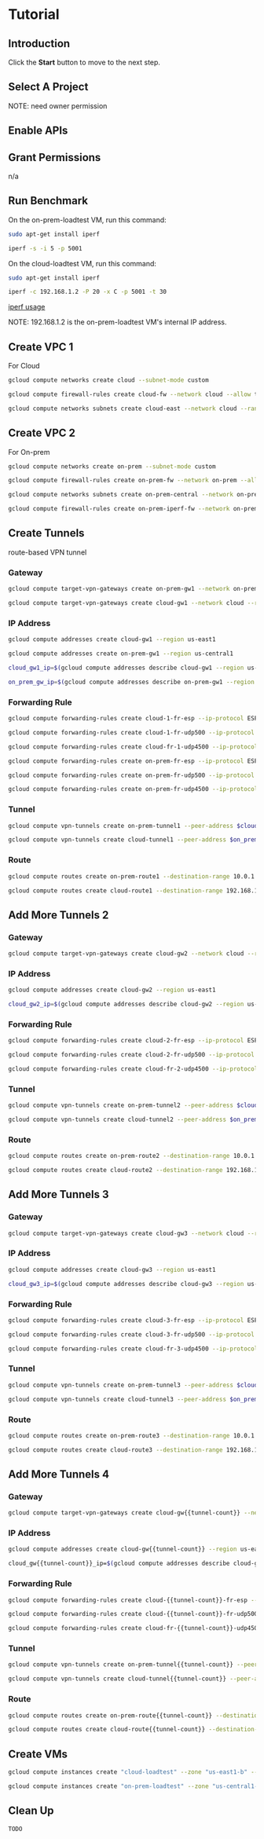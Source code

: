 # Tutorial

<walkthrough-watcher-constant key="custom-var" value="none"></walkthrough-watcher-constant>

## Introduction

<walkthrough-tutorial-duration duration="30"></walkthrough-tutorial-duration>

Click the **Start** button to move to the next step.

## Select A Project

<walkthrough-project-setup></walkthrough-project-setup>

<walkthrough-footnote>NOTE: need owner permission</walkthrough-footnote>

## Enable APIs

<walkthrough-enable-apis apis="compute.googleapis.com"></walkthrough-enable-apis>

## Grant Permissions

n/a

## Run Benchmark

On the on-prem-loadtest VM, run this command:

```bash
sudo apt-get install iperf
```

```bash
iperf -s -i 5 -p 5001
```

On the cloud-loadtest VM, run this command:

```bash
sudo apt-get install iperf
```

```bash
iperf -c 192.168.1.2 -P 20 -x C -p 5001 -t 30
```

[iperf usage](http://manpages.ubuntu.com/manpages/xenial/man1/iperf.1.html)

<walkthrough-footnote>NOTE: 192.168.1.2 is the on-prem-loadtest VM's internal IP address.</walkthrough-footnote>

## Create VPC 1

For Cloud

```bash
gcloud compute networks create cloud --subnet-mode custom
```

```bash
gcloud compute firewall-rules create cloud-fw --network cloud --allow tcp:22,icmp
```

```bash
gcloud compute networks subnets create cloud-east --network cloud --range 10.0.1.0/24 --region us-east1
```

## Create VPC 2

For On-prem

```bash
gcloud compute networks create on-prem --subnet-mode custom
```

```bash
gcloud compute firewall-rules create on-prem-fw --network on-prem --allow tcp:22,icmp
```

```bash
gcloud compute networks subnets create on-prem-central --network on-prem --range 192.168.1.0/24 --region us-central1
```

```bash
gcloud compute firewall-rules create on-prem-iperf-fw --network on-prem --allow tcp:5001
```

## Create Tunnels

route-based VPN tunnel

### Gateway

```bash
gcloud compute target-vpn-gateways create on-prem-gw1 --network on-prem --region us-central1
```

```bash
gcloud compute target-vpn-gateways create cloud-gw1 --network cloud --region us-east1
```

### IP Address

```bash
gcloud compute addresses create cloud-gw1 --region us-east1
```

```bash
gcloud compute addresses create on-prem-gw1 --region us-central1
```

```bash
cloud_gw1_ip=$(gcloud compute addresses describe cloud-gw1 --region us-east1 --format='value(address)')
```

```bash
on_prem_gw_ip=$(gcloud compute addresses describe on-prem-gw1 --region us-central1 --format='value(address)')
```

### Forwarding Rule

```bash
gcloud compute forwarding-rules create cloud-1-fr-esp --ip-protocol ESP --address $cloud_gw1_ip --target-vpn-gateway cloud-gw1 --region us-east1
```

```bash
gcloud compute forwarding-rules create cloud-1-fr-udp500 --ip-protocol UDP --ports 500 --address $cloud_gw1_ip --target-vpn-gateway cloud-gw1 --region us-east1
```

```bash
gcloud compute forwarding-rules create cloud-fr-1-udp4500 --ip-protocol UDP --ports 4500 --address $cloud_gw1_ip --target-vpn-gateway cloud-gw1 --region us-east1
```

```bash
gcloud compute forwarding-rules create on-prem-fr-esp --ip-protocol ESP --address $on_prem_gw_ip --target-vpn-gateway on-prem-gw1 --region us-central1
```

```bash
gcloud compute forwarding-rules create on-prem-fr-udp500 --ip-protocol UDP --ports 500 --address $on_prem_gw_ip --target-vpn-gateway on-prem-gw1 --region us-central1
```

```bash
gcloud compute forwarding-rules create on-prem-fr-udp4500 --ip-protocol UDP --ports 4500 --address $on_prem_gw_ip --target-vpn-gateway on-prem-gw1 --region us-central1
```

### Tunnel

```bash
gcloud compute vpn-tunnels create on-prem-tunnel1 --peer-address $cloud_gw1_ip --target-vpn-gateway on-prem-gw1 --ike-version 2 --local-traffic-selector 0.0.0.0/0 --remote-traffic-selector 0.0.0.0/0 --shared-secret=sharedsecret --region us-central1
```

```bash
gcloud compute vpn-tunnels create cloud-tunnel1 --peer-address $on_prem_gw_ip --target-vpn-gateway cloud-gw1 --ike-version 2 --local-traffic-selector 0.0.0.0/0 --remote-traffic-selector 0.0.0.0/0 --shared-secret=sharedsecret --region us-east1
```

### Route

```bash
gcloud compute routes create on-prem-route1 --destination-range 10.0.1.0/24 --network on-prem --next-hop-vpn-tunnel on-prem-tunnel1 --next-hop-vpn-tunnel-region us-central1
```

```bash
gcloud compute routes create cloud-route1 --destination-range 192.168.1.0/24 --network cloud --next-hop-vpn-tunnel cloud-tunnel1 --next-hop-vpn-tunnel-region us-east1
```

## Add More Tunnels 2

### Gateway

```bash
gcloud compute target-vpn-gateways create cloud-gw2 --network cloud --region us-east1
```

### IP Address

```bash
gcloud compute addresses create cloud-gw2 --region us-east1
```

```bash
cloud_gw2_ip=$(gcloud compute addresses describe cloud-gw2 --region us-east1 --format='value(address)')
```

### Forwarding Rule

```bash
gcloud compute forwarding-rules create cloud-2-fr-esp --ip-protocol ESP --address $cloud_gw2_ip --target-vpn-gateway cloud-gw2 --region us-east1
```

```bash
gcloud compute forwarding-rules create cloud-2-fr-udp500 --ip-protocol UDP --ports 500 --address $cloud_gw2_ip --target-vpn-gateway cloud-gw2 --region us-east1
```

```bash
gcloud compute forwarding-rules create cloud-fr-2-udp4500 --ip-protocol UDP --ports 4500 --address $cloud_gw2_ip --target-vpn-gateway cloud-gw2 --region us-east1
```

### Tunnel

```bash
gcloud compute vpn-tunnels create on-prem-tunnel2 --peer-address $cloud_gw2_ip --target-vpn-gateway on-prem-gw1 --ike-version 2 --local-traffic-selector 0.0.0.0/0 --remote-traffic-selector 0.0.0.0/0 --shared-secret=sharedsecret2 --region us-central1
```

```bash
gcloud compute vpn-tunnels create cloud-tunnel2 --peer-address $on_prem_gw_ip --target-vpn-gateway cloud-gw2 --ike-version 2 --local-traffic-selector 0.0.0.0/0 --remote-traffic-selector 0.0.0.0/0 --shared-secret=sharedsecret2 --region us-east1
```

### Route

```bash
gcloud compute routes create on-prem-route2 --destination-range 10.0.1.0/24 --network on-prem --next-hop-vpn-tunnel on-prem-tunnel2 --next-hop-vpn-tunnel-region us-central1
```

```bash
gcloud compute routes create cloud-route2 --destination-range 192.168.1.0/24 --network cloud --next-hop-vpn-tunnel cloud-tunnel2 --next-hop-vpn-tunnel-region us-east1
```

## Add More Tunnels 3

### Gateway

```bash
gcloud compute target-vpn-gateways create cloud-gw3 --network cloud --region us-east1
```

### IP Address

```bash
gcloud compute addresses create cloud-gw3 --region us-east1
```

```bash
cloud_gw3_ip=$(gcloud compute addresses describe cloud-gw3 --region us-east1 --format='value(address)')
```

### Forwarding Rule

```bash
gcloud compute forwarding-rules create cloud-3-fr-esp --ip-protocol ESP --address $cloud_gw3_ip --target-vpn-gateway cloud-gw3 --region us-east1
```

```bash
gcloud compute forwarding-rules create cloud-3-fr-udp500 --ip-protocol UDP --ports 500 --address $cloud_gw3_ip --target-vpn-gateway cloud-gw3 --region us-east1
```

```bash
gcloud compute forwarding-rules create cloud-fr-3-udp4500 --ip-protocol UDP --ports 4500 --address $cloud_gw3_ip --target-vpn-gateway cloud-gw3 --region us-east1
```

### Tunnel

```bash
gcloud compute vpn-tunnels create on-prem-tunnel3 --peer-address $cloud_gw3_ip --target-vpn-gateway on-prem-gw1 --ike-version 2 --local-traffic-selector 0.0.0.0/0 --remote-traffic-selector 0.0.0.0/0 --shared-secret=sharedsecret3 --region us-central1
```

```bash
gcloud compute vpn-tunnels create cloud-tunnel3 --peer-address $on_prem_gw_ip --target-vpn-gateway cloud-gw3 --ike-version 2 --local-traffic-selector 0.0.0.0/0 --remote-traffic-selector 0.0.0.0/0 --shared-secret=sharedsecret3 --region us-east1
```

### Route

```bash
gcloud compute routes create on-prem-route3 --destination-range 10.0.1.0/24 --network on-prem --next-hop-vpn-tunnel on-prem-tunnel3 --next-hop-vpn-tunnel-region us-central1
```

```bash
gcloud compute routes create cloud-route3 --destination-range 192.168.1.0/24 --network cloud --next-hop-vpn-tunnel cloud-tunnel3 --next-hop-vpn-tunnel-region us-east1
```

## Add More Tunnels 4

<walkthrough-watcher-constant key="tunnel-count" value="4"></walkthrough-watcher-constant>

### Gateway

```bash
gcloud compute target-vpn-gateways create cloud-gw{{tunnel-count}} --network cloud --region us-east1
```

### IP Address

```bash
gcloud compute addresses create cloud-gw{{tunnel-count}} --region us-east1
```

```bash
cloud_gw{{tunnel-count}}_ip=$(gcloud compute addresses describe cloud-gw{{tunnel-count}} --region us-east1 --format='value(address)')
```

### Forwarding Rule

```bash
gcloud compute forwarding-rules create cloud-{{tunnel-count}}-fr-esp --ip-protocol ESP --address $cloud_gw{{tunnel-count}}_ip --target-vpn-gateway cloud-gw{{tunnel-count}} --region us-east1
```

```bash
gcloud compute forwarding-rules create cloud-{{tunnel-count}}-fr-udp500 --ip-protocol UDP --ports 500 --address $cloud_gw{{tunnel-count}}_ip --target-vpn-gateway cloud-gw{{tunnel-count}} --region us-east1
```

```bash
gcloud compute forwarding-rules create cloud-fr-{{tunnel-count}}-udp4500 --ip-protocol UDP --ports 4500 --address $cloud_gw{{tunnel-count}}_ip --target-vpn-gateway cloud-gw{{tunnel-count}} --region us-east1
```

### Tunnel

```bash
gcloud compute vpn-tunnels create on-prem-tunnel{{tunnel-count}} --peer-address $cloud_gw{{tunnel-count}}_ip --target-vpn-gateway on-prem-gw1 --ike-version 2 --local-traffic-selector 0.0.0.0/0 --remote-traffic-selector 0.0.0.0/0 --shared-secret=sharedsecret{{tunnel-count}} --region us-central1
```

```bash
gcloud compute vpn-tunnels create cloud-tunnel{{tunnel-count}} --peer-address $on_prem_gw_ip --target-vpn-gateway cloud-gw{{tunnel-count}} --ike-version 2 --local-traffic-selector 0.0.0.0/0 --remote-traffic-selector 0.0.0.0/0 --shared-secret=sharedsecret{{tunnel-count}} --region us-east1
```

### Route

```bash
gcloud compute routes create on-prem-route{{tunnel-count}} --destination-range 10.0.1.0/24 --network on-prem --next-hop-vpn-tunnel on-prem-tunnel{{tunnel-count}} --next-hop-vpn-tunnel-region us-central1
```

```bash
gcloud compute routes create cloud-route{{tunnel-count}} --destination-range 192.168.1.0/24 --network cloud --next-hop-vpn-tunnel cloud-tunnel{{tunnel-count}} --next-hop-vpn-tunnel-region us-east1
```

## Create VMs

```bash
gcloud compute instances create "cloud-loadtest" --zone "us-east1-b" --machine-type "n1-standard-4" --subnet "cloud-east" --image-family "debian-9" --image-project "debian-cloud" --boot-disk-size "10" --boot-disk-type "pd-standard" --boot-disk-device-name "cloud-loadtest"
```

```bash
gcloud compute instances create "on-prem-loadtest" --zone "us-central1-a" --machine-type "n1-standard-4" --subnet "on-prem-central" --image-family "debian-9" --image-project "debian-cloud" --boot-disk-size "10" --boot-disk-type "pd-standard" --boot-disk-device-name "on-prem-loadtest"
```

## Clean Up

```bash
TODO
```
